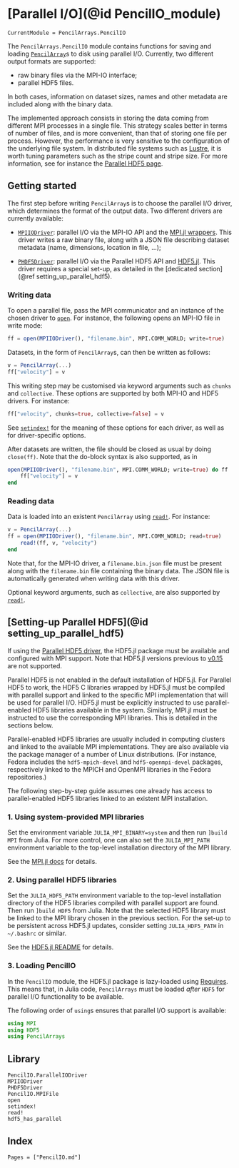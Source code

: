 # [Parallel I/O](@id PencilIO_module)

```@meta
CurrentModule = PencilArrays.PencilIO
```

The `PencilArrays.PencilIO` module contains functions for saving and loading
[`PencilArray`](@ref)s to disk using parallel I/O.
Currently, two different output formats are supported:

- raw binary files via the MPI-IO interface;
- parallel HDF5 files.

In both cases, information on dataset sizes, names and other metadata are
included along with the binary data.

The implemented approach consists in storing the data coming from different MPI
processes in a single file.
This strategy scales better in terms of number of files, and is more
convenient, than that of storing one file per process.
However, the performance is very sensitive to the configuration of the
underlying file system.
In distributed file systems such as
[Lustre](https://en.wikipedia.org/wiki/Lustre_(file_system)), it is worth
tuning parameters such as the stripe count and stripe size.
For more information, see for instance the [Parallel HDF5
page](https://portal.hdfgroup.org/display/HDF5/Parallel+HDF5).

## Getting started

The first step before writing `PencilArray`s is to choose the parallel I/O
driver, which determines the format of the output data.
Two different drivers are currently available:

- [`MPIIODriver`](@ref): parallel I/O via the MPI-IO API and the [MPI.jl
  wrappers](https://juliaparallel.github.io/MPI.jl/latest/io/). This driver
  writes a raw binary file, along with a JSON file describing dataset metadata
  (name, dimensions, location in file, ...);

- [`PHDF5Driver`](@ref): parallel I/O via the Parallel HDF5 API and
  [HDF5.jl](https://github.com/JuliaIO/HDF5.jl). This driver requires a special
  set-up, as detailed in the [dedicated section](@ref setting_up_parallel_hdf5).

### Writing data

To open a parallel file, pass the MPI communicator and an instance of the
chosen driver to [`open`](@ref).
For instance, the following opens an MPI-IO file in write mode:

```julia
ff = open(MPIIODriver(), "filename.bin", MPI.COMM_WORLD; write=true)
```

Datasets, in the form of `PencilArray`s, can then be written as follows:

```julia
v = PencilArray(...)
ff["velocity"] = v
```

This writing step may be customised via keyword arguments such as `chunks` and
`collective`. These options are supported by both MPI-IO and HDF5 drivers.
For instance:

```julia
ff["velocity", chunks=true, collective=false] = v
```

See [`setindex!`](@ref) for the meaning of these options for each driver, as
well as for driver-specific options.

After datasets are written, the file should be closed as usual by doing
`close(ff)`. Note that the do-block syntax is also supported, as in

```julia
open(MPIIODriver(), "filename.bin", MPI.COMM_WORLD; write=true) do ff
    ff["velocity"] = v
end
```

### Reading data

Data is loaded into an existent `PencilArray` using [`read!`](@ref).
For instance:

```julia
v = PencilArray(...)
ff = open(MPIIODriver(), "filename.bin", MPI.COMM_WORLD; read=true)
    read!(ff, v, "velocity")
end
```

Note that, for the MPI-IO driver, a `filename.bin.json` file must be present
along with the `filename.bin` file containing the binary data. The JSON file is
automatically generated when writing data with this driver.

Optional keyword arguments, such as `collective`, are also supported by
[`read!`](@ref).

## [Setting-up Parallel HDF5](@id setting_up_parallel_hdf5)

If using the [Parallel HDF5 driver](#PencilArrays.PencilIO.PHDF5Driver), the HDF5.jl package must
be available and configured with MPI support.
Note that HDF5.jl versions previous to [v0.15](https://github.com/JuliaIO/HDF5.jl/releases/tag/v0.15.0) are not supported.

Parallel HDF5 is not enabled in the default installation of HDF5.jl.
For Parallel HDF5 to work, the HDF5 C libraries wrapped by HDF5.jl must be
compiled with parallel support and linked to the specific MPI implementation
that will be used for parallel I/O.
HDF5.jl must be explicitly instructed to use parallel-enabled HDF5 libraries
available in the system.
Similarly, MPI.jl must be instructed to use the corresponding MPI libraries.
This is detailed in the sections below.

Parallel-enabled HDF5 libraries are usually included in computing clusters and
linked to the available MPI implementations.
They are also available via the package manager of a number of Linux
distributions.
(For instance, Fedora includes the `hdf5-mpich-devel` and `hdf5-openmpi-devel`
packages, respectively linked to the MPICH and OpenMPI libraries in the Fedora
repositories.)

The following step-by-step guide assumes one already has access to
parallel-enabled HDF5 libraries linked to an existent MPI installation.

### 1. Using system-provided MPI libraries

Set the environment variable `JULIA_MPI_BINARY=system` and then run
`]build MPI` from Julia.
For more control, one can also set the `JULIA_MPI_PATH` environment variable to
the top-level installation directory of the MPI library.

See the [MPI.jl
docs](https://juliaparallel.github.io/MPI.jl/stable/configuration/#Using-a-system-provided-MPI-1)
for details.

### 2. Using parallel HDF5 libraries

Set the `JULIA_HDF5_PATH` environment variable to the top-level installation
directory of the HDF5 libraries compiled with parallel support are found.
Then run `]build HDF5` from Julia.
Note that the selected HDF5 library must be linked to the MPI library chosen in
the previous section.
For the set-up to be persistent across HDF5.jl updates, consider setting
`JULIA_HDF5_PATH` in `~/.bashrc` or similar.

See the [HDF5.jl README](https://github.com/JuliaIO/HDF5.jl#installation) for details.

### 3. Loading PencilIO

In the `PencilIO` module, the HDF5.jl package is lazy-loaded
using [Requires](https://github.com/JuliaPackaging/Requires.jl).
This means that, in Julia code, `PencilArrays` must be loaded *after* `HDF5` for
parallel I/O functionality to be available.

The following order of `using`s ensures that parallel I/O support is available:

```julia
using MPI
using HDF5
using PencilArrays
```

## Library

```@docs
PencilIO.ParallelIODriver
MPIIODriver
PHDF5Driver
PencilIO.MPIFile
open
setindex!
read!
hdf5_has_parallel
```

## Index

```@index
Pages = ["PencilIO.md"]
```
